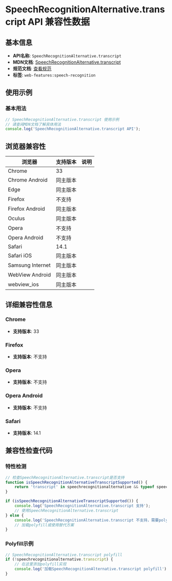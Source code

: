 # SpeechRecognitionAlternative.transcript API 兼容性数据

## 基本信息

- **API名称**: `SpeechRecognitionAlternative.transcript`
- **MDN文档**: [SpeechRecognitionAlternative.transcript](https://developer.mozilla.org/docs/Web/API/SpeechRecognitionAlternative/transcript)
- **规范文档**: [查看规范](https://webaudio.github.io/web-speech-api/#dom-speechrecognitionalternative-transcript)
- **标签**: `web-features:speech-recognition`

## 使用示例

### 基本用法

```javascript
// SpeechRecognitionAlternative.transcript 使用示例
// 请查阅MDN文档了解具体用法
console.log('SpeechRecognitionAlternative.transcript API');
```

## 浏览器兼容性

| 浏览器 | 支持版本 | 说明 |
|--------|----------|------|
| Chrome | 33 |  |
| Chrome Android | 同主版本 |  |
| Edge | 同主版本 |  |
| Firefox | 不支持 |  |
| Firefox Android | 同主版本 |  |
| Oculus | 同主版本 |  |
| Opera | 不支持 |  |
| Opera Android | 不支持 |  |
| Safari | 14.1 |  |
| Safari iOS | 同主版本 |  |
| Samsung Internet | 同主版本 |  |
| WebView Android | 同主版本 |  |
| webview_ios | 同主版本 |  |

## 详细兼容性信息

### Chrome

- **支持版本**: 33

### Firefox

- **支持版本**: 不支持

### Opera

- **支持版本**: 不支持

### Opera Android

- **支持版本**: 不支持

### Safari

- **支持版本**: 14.1

## 兼容性检查代码

### 特性检测

```javascript
// 检查SpeechRecognitionAlternative.transcript是否支持
function isSpeechRecognitionAlternativeTranscriptSupported() {
    return 'transcript' in speechrecognitionalternative && typeof speechrecognitionalternative.transcript === 'function';
}

if (isSpeechRecognitionAlternativeTranscriptSupported()) {
    console.log('SpeechRecognitionAlternative.transcript 支持');
    // 使用SpeechRecognitionAlternative.transcript
} else {
    console.log('SpeechRecognitionAlternative.transcript 不支持，需要polyfill');
    // 加载polyfill或使用替代方案
}
```

### Polyfill示例

```javascript
// SpeechRecognitionAlternative.transcript polyfill
if (!speechrecognitionalternative.transcript) {
    // 在这里添加polyfill实现
    console.log('加载SpeechRecognitionAlternative.transcript polyfill');
}
```

